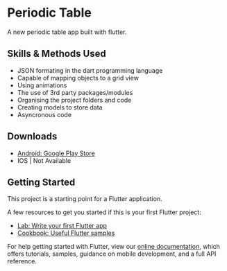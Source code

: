# Periodic Table

A new periodic table app built with flutter.

## Skills & Methods Used
- JSON formating in the dart programming language
- Capable of mapping objects to a grid view
- Using animations
- The use of 3rd party packages/modules
- Organising the project folders and code
- Creating models to store data
- Asyncronous code
  

## Downloads

- [Android: Google Play Store](https://play.google.com/store/apps/details?id=net.samsonnagamani.periodic_table)
- IOS | Not Available

## Getting Started

This project is a starting point for a Flutter application.

A few resources to get you started if this is your first Flutter project:

- [Lab: Write your first Flutter app](https://flutter.dev/docs/get-started/codelab)
- [Cookbook: Useful Flutter samples](https://flutter.dev/docs/cookbook)

For help getting started with Flutter, view our 
[online documentation](https://flutter.dev/docs), which offers tutorials, 
samples, guidance on mobile development, and a full API reference.
